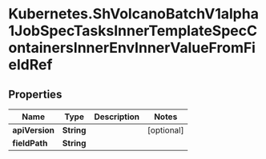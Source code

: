 # Kubernetes.ShVolcanoBatchV1alpha1JobSpecTasksInnerTemplateSpecContainersInnerEnvInnerValueFromFieldRef

## Properties

Name | Type | Description | Notes
------------ | ------------- | ------------- | -------------
**apiVersion** | **String** |  | [optional] 
**fieldPath** | **String** |  | 


